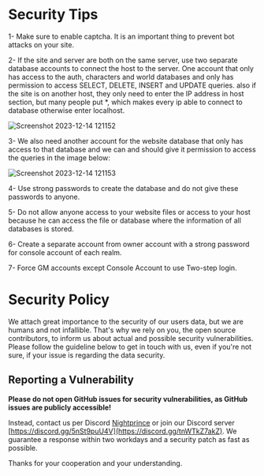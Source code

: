 # Security Tips
1- Make sure to enable captcha. It is an important thing to prevent bot attacks on your site.

2- If the site and server are both on the same server, use two separate database accounts to connect the host to the server. One account that only has access to the auth, characters and world databases and only has permission to access SELECT, DELETE, INSERT and UPDATE queries.
also if the site is on another host, they only need to enter the IP address in host section, but many people put *, which makes every ip able to connect to database otherwise enter localhost.

![Screenshot 2023-12-14 121152](https://github.com/FusionWowCMS/FusionCMS/assets/12217476/e6379669-ba1c-4453-9594-d4d567293a00)


3- We also need another account for the website database that only has access to that database and we can and should give it permission to access the queries in the image below:

![Screenshot 2023-12-14 121153](https://github.com/FusionWowCMS/FusionCMS/assets/12217476/4e962983-8f71-4db8-b0b9-20c1faed6f20)

4- Use strong passwords to create the database and do not give these passwords to anyone.

5- Do not allow anyone access to your website files or access to your host because he can access the file or database where the information of all databases is stored.

6- Create a separate account from owner account with a strong password for console account of each realm.

7- Force GM accounts except Console Account to use Two-step login.

# Security Policy
We attach great importance to the security of our users data, but we are humans and not infallible.
That's why we rely on you, the open source contributors, to inform us about actual and possible security vulnerabilities.
Please follow the guideline below to get in touch with us, even if you're not sure, if your issue is regarding the data security.

## Reporting a Vulnerability
**Please do not open GitHub issues for security vulnerabilities, as GitHub issues are publicly accessible!**

Instead, contact us per Discord [Nightprince](https://discordapp.com/users/408541006238187530) or join our Discord server [https://discord.gg/5nSt9puU4V](https://discord.gg/tnWTkZ7akZ).
We guarantee a response within two workdays and a security patch as fast as possible.

Thanks for your cooperation and your understanding.
